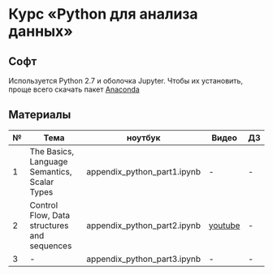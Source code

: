 # Курс «Python для анализа данных» 
## Софт 
Используется Python 2.7 и оболочка Jupyter. Чтобы их установить, проще всего скачать пакет [Anaconda](https://www.continuum.io/downloads)
## Материалы
№ | Тема | ноутбук | Видео | ДЗ
---|---|---|---|---
1 | The Basics, Language Semantics, Scalar Types | appendix_python_part1.ipynb | - | -
2 | Control Flow, Data structures and sequences | appendix_python_part2.ipynb | [youtube](https://www.youtube.com/watch?v=u2R1KXHeDNY) | -
3 |  - | appendix_python_part3.ipynb | - | -
